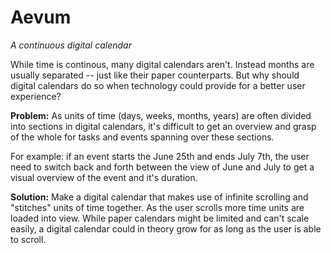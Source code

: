 # Aevum
_A continuous digital calendar_

While time is continous, many digital calendars aren't. Instead months are usually separated -- just like their paper counterparts. But why should digital calendars do so when technology could provide for a better user experience? 

**Problem:** As units of time (days, weeks, months, years) are often divided into sections in digital calendars, it's difficult to get an overview and grasp of the whole for tasks and events spanning over these sections. 

For example: if an event starts the June 25th and ends July 7th, the user need to switch back and forth between the view of June and July to get a visual overview of the event and it's duration. 

**Solution:** Make a digital calendar that makes use of infinite scrolling and "stitches" units of time together. As the user scrolls more time units are loaded into view. While paper calendars might be limited and can't scale easily, a digital calendar could in theory grow for as long as the user is able to scroll. 
